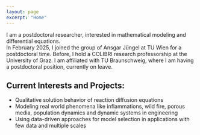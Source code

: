 ```yaml
---
layout: page
excerpt: "Home"
---
```


I am a postdoctoral researcher, interested in mathematical modeling and differential equations. <br>
In February 2025, I joined the group of Ansgar Jüngel at TU Wien for a postdoctoral time.
Before, I hold a COLIBRI research professorship at the University of Graz. 
I am affiliated with TU Braunschweig, where I am having a postdoctoral position, currently on leave. 



## Current Interests and Projects:

- Qualitative solution behavior of reaction diffusion equations
- Modeling real world phenomena like inflammations, wild fire, porous media, population dynamics and dynamic systems in engineering
- Using data-driven approaches for model selection in applications with few data and multiple scales
